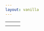 ```yaml
---
layout: vanilla
---
```

<head></head>
<body>
	<div id="input-button" ></div>
	<table border="0">
		<tr>
			<td id="viewer1"></td>
			<td id="passthrough2"></td>
			<td id="viewer2"></td>
		</tr>
		<tr>
			<td ></td>
			<td id="passthrough1"></td>
			<td id="viewer3"></td>
		</tr>
	</table>
</body>
<script src="{{site.baseurl}}{{site.data.urls.metapage_library_path}}"></script>
<script src="{{site.baseurl}}{{site.data.urls.axios_path}}"></script>
<script src="index.js"></script>
